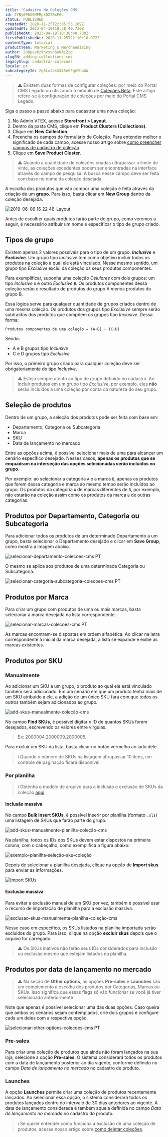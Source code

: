 ```yaml
---
title: 'Cadastro de Coleções CMS'
id: 2YBy6P6X0NFRpkD2ZBxF6L
status: PUBLISHED
createdAt: 2020-11-25T22:05:53.169Z
updatedAt: 2023-04-19T18:38:40.730Z
publishedAt: 2023-04-19T18:38:40.730Z
firstPublishedAt: 2020-11-25T22:10:10.072Z
contentType: tutorial
productTeam: Marketing & Merchandising
author: 2o8pvz6z9hvxvhSoKAiZzg
slugEN: adding-collections-cms
legacySlug: cadastrar-colecoes
locale: pt
subcategoryId: 2g6LxtasS4iSeGEqeYUuGW
---
```


> ⚠️ Existem duas formas de configurar coleções: por meio do Portal CMS Legado ou utilizando o módulo de [Coleções Beta](https://help.vtex.com/pt/tutorial/cadastrar-colecoes-beta--yJBHqNMViOAnnnq4fyOye). Este artigo refere-se à configuração de coleções por meio do Portal CMS Legado.

Siga o passo a passo abaixo para cadastrar uma nova coleção:

1. No Admin VTEX, acesse **Storefront > Layout**.
2. Dentro da pasta CMS, clique em __Product Clusters (Collections)__.
3. Clique em __New Collection__.
4. Preencha os campos do formulário de Coleção. Para entender melhor o significado de cada campo, acesse nosso artigo sobre [como preencher campos de cadastro de coleção](https://help.vtex.com/pt/tutorial/preencher-campos-de-cadastro-de-colecao--7eKL7CFRW3yGKlnDfQetbj).
5. Clique em __Save Product Cluster__.

> ⚠️ Quando a quantidade de coleções criadas ultrapassar o limite de vinte, as coleções excedentes podem ser encontradas na interface através do campo de pesquisa. A busca nesse campo deve ser feita com base no nome da coleção desejada.

A escolha dos produtos que vão compor uma coleção é feita através da criação de um __grupo__. Para isso, basta clicar em __New Group__ dentro da coleção desejada. 

![2019-06-06 16 22 46-Layout](https://raw.githubusercontent.com/vtexdocs/help-center-content/refs/heads/main/docs/pt/tutorials/storefront/layout/cadastro-de-colecoes-cms_1.png)

Antes de escolher quais produtos farão parte do grupo, como veremos a seguir, é necessário atribuir um nome e especificar o tipo de grupo criado. 

## Tipos de grupo

Existem apenas 2 valores possíveis para o tipo de um grupo: ___Inclusive___ e ___Exclusive___. Um grupo tipo _Inclusive_ tem como objetivo incluir todos os produtos na coleção à qual ele está vinculado. Nesse mesmo sentido, um grupo tipo _Exclusive_ exclui da coleção os seus produtos componentes. 

Para exemplificar, suponha uma coleção _Celulares_ com dois grupos: um tipo _Inclusive_ `A` e outro _Exclusive_ `B`. Os produtos componentes dessa coleção serão o resultado de produtos do grupo A *menos* produtos do grupo B.  

Essa lógica serve para qualquer quantidade de grupos criados dentro de uma mesma coleção. Os produtos dos grupos tipo _Exclusive_ sempre serão subtraídos dos produtos que compõem os grupos tipo _Inclusive_. Dessa forma:  

`Produtos componentes de uma coleção = (A+B) - (C+D)`

Sendo:

- A e B grupos tipo _Inclusive_ 
- C e D grupos tipo _Exclusive_ 

Por isso, o primeiro grupo criado para qualquer coleção deve ser obrigatoriamente do tipo _Inclusive_.

> ⚠️ Esteja sempre atento ao tipo de grupo definido no cadastro. Ao incluir produtos em um grupo tipo *Exclusive*, por exemplo, eles **não** serão incluídos a uma coleção por conta da natureza do seu grupo.

## Seleção de produtos

Dentro de um grupo, a seleção dos produtos pode ser feita com base em:

- Departamento, Categoria ou Subcategoria
- Marca
- SKU
- Data de lançamento no mercado

Entre as opções acima, é possível selecionar mais de uma para alcançar um cenário específico desejado. Nesses casos, __apenas os produtos que se enquadram na interseção das opções selecionadas serão incluídos no grupo__. 

Por exemplo: ao selecionar a categoria `A` e a marca `B`, apenas os produtos que forem dessa categoria e marca ao mesmo tempo serão incluídos ao grupo. Os produtos da categoria `A` de marcas diferentes de `B`, por exemplo, não estarão na coleção assim como os produtos da marca `B` de outras categorias.

## Produtos por Departamento, Categoria ou Subcategoria

Para adicionar todos os produtos de um determinado Departamento a um grupo, basta selecionar o Departamento desejado e clicar em __Save Group__, como mostra a imagem abaixo. 

![selecionar-departamento-colecoes-cms PT](https://raw.githubusercontent.com/vtexdocs/help-center-content/refs/heads/main/docs/pt/tutorials/storefront/layout/cadastro-de-colecoes-cms_2.png)

O mesmo se aplica aos produtos de uma determinada Categoria ou Subcategoria.

![selecionar-categoria-subcategoria-colecoes-cms PT](https://raw.githubusercontent.com/vtexdocs/help-center-content/refs/heads/main/docs/pt/tutorials/storefront/layout/cadastro-de-colecoes-cms_3.png)

## Produtos por Marca

Para criar um grupo com produtos de uma ou mais marcas, basta selecionar a marca desejada na lista correspondente. 

![selecionar-marcas-colecoes-cms PT](https://raw.githubusercontent.com/vtexdocs/help-center-content/refs/heads/main/docs/pt/tutorials/storefront/layout/cadastro-de-colecoes-cms_4.png)

As marcas encontram-se dispostas em ordem alfabética. Ao clicar na letra correspondente à inicial da marca desejada, a lista se expande e exibe as marcas existentes.

## Produtos por SKU

### Manualmente 

Ao adicionar um SKU a um grupo, o produto ao qual ele está vinculado também será adicionado. Em um cenário em que um produto tenha mais de um SKU atribuido a ele, a adição de um único SKU fará com que todos os outros também sejam adicionados ao grupo.

![add-skus-manualmente-coleção-cms](https://raw.githubusercontent.com/vtexdocs/help-center-content/refs/heads/main/docs/pt/tutorials/storefront/layout/cadastro-de-colecoes-cms_5.png)

No campo __Find SKUs__, é possível digitar o ID de quantos SKUs forem desejados, escrevendo os valores entre vírgulas. 

> Ex: 2000004,2000009,2000005. 

Para excluir um SKU da lista, basta clicar no botão vermelho ao lado dele.

> ℹ️ Quando o número de SKUs na listagem ultrapassar 10 itens, um controle de paginação ficará disponível.

### Por planilha 

> ℹ️ Obtenha o modelo de arquivo para a inclusão e exclusão de SKUs da coleção [aqui](//assets.contentful.com/alneenqid6w5/Lo7Y0tXh6eKyyUSs4MESQ/209e614248978f0e86a37e4ddff50162/Colecao.xls).

#### Inclusão massiva

No campo __Bulk Insert SKUs__, é possível inserir por planilha (formato `.xls`) uma listagem de SKUs que farão parte do grupo.

![add-skus-manualmente-planilha-coleção-cms](https://raw.githubusercontent.com/vtexdocs/help-center-content/refs/heads/main/docs/pt/tutorials/storefront/layout/cadastro-de-colecoes-cms_6.png)

Na planilha, todos os IDs dos SKUs devem estar dispostos na primeira coluna, com o cabeçalho, como exemplifica a figura abaixo:

![exemplo-planilha-seleção-sku-coleção](https://raw.githubusercontent.com/vtexdocs/help-center-content/refs/heads/main/docs/pt/tutorials/storefront/layout/cadastro-de-colecoes-cms_7.png)

Depois de selecionar a planilha desejada, clique na opção de __Import skus__ para enviar as informações.

![Import SKUs](https://raw.githubusercontent.com/vtexdocs/help-center-content/refs/heads/main/docs/pt/tutorials/storefront/layout/cadastro-de-colecoes-cms_8.png)

#### Exclusão massiva

Para evitar a exclusão manual de um SKU por vez, também é possível usar o recurso de importação de planilha para a exclusão massiva. 

![exclusao-skus-manualmente-planilha-coleção-cms](https://raw.githubusercontent.com/vtexdocs/help-center-content/refs/heads/main/docs/pt/tutorials/storefront/layout/cadastro-de-colecoes-cms_9.png)

Nesse caso em específico, os SKUs listados na planilha importada serão excluídos do grupo. Para isso, clique na opção __excluir skus__ depois que o arquivo for carregado.

> ⚠️ Os SKUs inativos não terão seus IDs considerados para inclusão ou exclusão mesmo que estejam listados na planilha.

## Produtos por data de lançamento no mercado

> ⚠️ Na seção de **Other options**, as opções **Pre-sales** e **Launches** são um complemento à escolha dos produtos por Categorias, Marcas ou SKUs. Isso significa que essas flags só vão funcionar se você já tiver selecionado anteriormente

Note que apenas é possível selecionar uma das duas opções. Caso queira que ambos os cenários sejam contemplados, crie dois grupos e configure cada um deles com a respectiva opção.

![selecionar-other-options-colecoes-cms PT](https://raw.githubusercontent.com/vtexdocs/help-center-content/refs/heads/main/docs/pt/tutorials/storefront/layout/cadastro-de-colecoes-cms_10.png)

### Pre-sales

Para criar uma coleção de produtos que ainda não foram lançados na sua loja, selecione a opção __Pre-sales__. O sistema considerará todos os produtos com a data de lançamento posterior ao dia vigente, conforme definido no campo _Data de lançamento no mercado_ no cadastro de produto. 

### Launches 

A opção __Launches__ permite criar uma coleção de produtos recentemente lançados. Ao selecionar essa opção, o sistema considerará todos os produtos lançados dentro do intervalo de 30 dias anteriores ao vigente. A data de lançamento considerada é também aquela definida no campo _Data de lançamento no mercado_ no cadastro do produto. 

> ℹ️ Se quiser entender como funciona a exclusão de uma coleção de produtos, acesse nosso artigo sobre [como deletar coleções](https://help.vtex.com/pt/tutorial/como-deletar-colecao--6C620yHzwsGoS8iaCocAM2).
